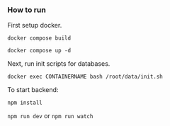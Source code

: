 ### How to run

First setup docker.

`docker compose build`

`docker compose up -d`

Next, run init scripts for databases.

`docker exec CONTAINERNAME bash /root/data/init.sh`

To start backend:

`npm install`

`npm run dev`
or
`npm run watch`
